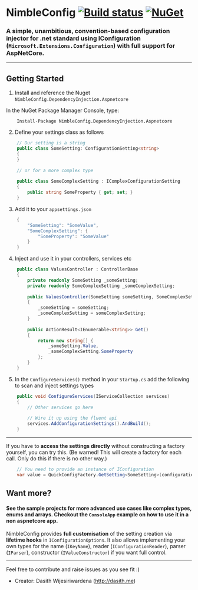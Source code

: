 # NimbleConfig [![Build status](https://ci.appveyor.com/api/projects/status/4wbdssddl5qxukk7?svg=true)](https://ci.appveyor.com/project/dasiths/nimbleconfig) [![NuGet](https://img.shields.io/nuget/v/NimbleConfig.DependencyInjection.Aspnetcore.svg)](https://www.nuget.org/packages/NimbleConfig.DependencyInjection.Aspnetcore)

### A simple, unambitious, convention-based configuration injector for .net standard using IConfiguration (`Microsoft.Extensions.Configuration`) with full support for AspNetCore.
  
---

## Getting Started

1. Install and reference the Nuget `NimbleConfig.DependencyInjection.Aspnetcore`

In the NuGet Package Manager Console, type:

```
    Install-Package NimbleConfig.DependencyInjection.Aspnetcore
```

2. Define your settings class as follows
```C#
    // Our setting is a string
    public class SomeSetting: ConfigurationSetting<string>
    {
    }
	
    // or for a more complex type
	
    public class SomeComplexSetting : IComplexConfigurationSetting
    {
        public string SomeProperty { get; set; }
    }
```
3. Add it to your `appsettings.json`
```C#
    {
        "SomeSetting": "SomeValue",
        "SomeComplexSetting": {
            "SomeProperty": "SomeValue"
        }
    }
```
4. Inject and use it in your controllers, services etc
```C#
    public class ValuesController : ControllerBase
    {
        private readonly SomeSetting _someSetting;
        private readonly SomeComplexSetting _someComplexSetting;
		
        public ValuesController(SomeSetting someSetting, SomeComplexSetting someComplexSetting)
        {
            _someSetting = someSetting;
            _someComplexSetting = someComplexSetting;
        }
		
        public ActionResult<IEnumerable<string>> Get()
        {
            return new string[] { 
                _someSetting.Value,
                _someComplexSetting.SomeProperty
            };
        }
    }
```
5. In the `ConfigureServices()` method in your `Startup.cs` add the following to scan and inject settings types
```C#
    public void ConfigureServices(IServiceCollection services)
    {
        // Other services go here
		
        // Wire it up using the fluent api
        services.AddConfigurationSettings().AndBuild();
    }
```
---
If you have to **access the settings directly** without constructing a factory yourself, you can try this. (Be warned! This will create a factory for each call. Only do this if there is no other way.)

```C#
    // You need to provide an instance of IConfiguration
    var value = QuickConfigFactory.GetSetting<SomeSetting>(configuration).Value
```

## Want more?

#### See the sample projects for more advanced use cases like complex types, enums and arrays. Checkout the `ConsoleApp` example on how to use it in a non aspnetcore app. 

NimbleConfig provides **full customisation** of the setting creation via **lifetime hooks** in `IConfigurationOptions`. It also allows implementing your own types for the name (`IKeyName`), reader (`IConfigurationReader`), parser (`IParser`), constructor (`IValueConstructor`) if you want full control.

---

Feel free to contribute and raise issues as you see fit :)

- Creator: Dasith Wijesiriwardena (http://dasith.me)
